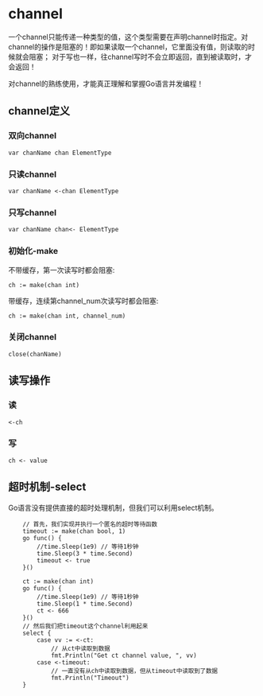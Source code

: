 # channel

一个channel只能传递一种类型的值，这个类型需要在声明channel时指定。对channel的操作是阻塞的！即如果读取一个channel，它里面没有值，则读取的时候就会阻塞；
对于写也一样，往channel写时不会立即返回，直到被读取时，才会返回！  

对channel的熟练使用，才能真正理解和掌握Go语言并发编程！  

## channel定义
### 双向channel
```
var chanName chan ElementType
```
### 只读channel
```
var chanName <-chan ElementType
```
### 只写channel
```
var chanName chan<- ElementType
```
### 初始化-make
不带缓存，第一次读写时都会阻塞:  
```
ch := make(chan int)
```
带缓存，连续第channel_num次读写时都会阻塞:  
```
ch := make(chan int, channel_num)
```
### 关闭channel
```
close(chanName)
```

## 读写操作
### 读
```
<-ch
```
### 写
```
ch <- value
```

## 超时机制-select

Go语言没有提供直接的超时处理机制，但我们可以利用select机制。  

```
    // 首先，我们实现并执行一个匿名的超时等待函数
    timeout := make(chan bool, 1)
    go func() {
        //time.Sleep(1e9) // 等待1秒钟
        time.Sleep(3 * time.Second)
        timeout <- true
    }()

    ct := make(chan int)
    go func() {
        //time.Sleep(1e9) // 等待1秒钟
        time.Sleep(1 * time.Second)
        ct <- 666
    }()
    // 然后我们把timeout这个channel利用起来
    select {
        case vv := <-ct:
            // 从ct中读取到数据
            fmt.Println("Get ct channel value, ", vv)
        case <-timeout:
            // 一直没有从ch中读取到数据，但从timeout中读取到了数据
            fmt.Println("Timeout")
    }
```
